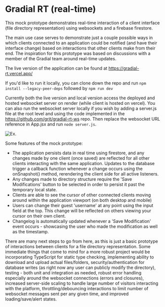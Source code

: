 # Gradial RT (real-time)

This mock prototype demonstrates real-time interaction of a client interface (file directory representation) using websockets and a firebase firestore.

The main use case serves to demonstrate just a couple possible ways in which clients connected to an application could be notified (and have their interface change) based on interactions that other clients make from their end. The inspiration for this prototype was based on discussions with a member of the Gradial team around real-time updates.

The live version of the application can be found at https://gradial-rt.vercel.app/

If you'd like to run it locally, you can clone down the repo and run
`npm install --legacy-peer-deps`
followed by
`npm run dev`

Currently both the live version and local version access the deployed and hosted websocket server on render (while client is hosted on vercel). You can also run the websocket server locally if you wish by adding a server.js file at the root level and using the code implemented in the https://github.com/grit/gradial-rt-ws repo. Then replace the websocket URL reference in App.jsx and run `node server.js`.

![Ex.](./demo.gif)

Some features of the mock prototype:

- The application persists data in real time using firestore, and any changes made by one client (once saved) are reflected for all other clients interacting with the same application. Updates to the database trigger a callback function whenever a change occurs using the onSnapshot() method, rerendering the client side for all active listeners.
- Any changes made to directory structure require the 'Save Modifications' button to be selected in order to persist it past the temporary local state. 
- Clients are able to see the cursor of other connected clients moving around within the application viewport (on both desktop and mobile)
- Users can change their guest 'username' at any point using the input field at the top. This change will be reflected on others viewing your cursor on their own client.
- Changelog is automatically updated whenever a 'Save Modification' event occurs - showcasing the user who made the modification as well as the timestamp.

There are many next steps to go from here, as this is just a basic prototype of interactions between clients for a file directory representation. Some immediate things that come to mind for a more robust project would be incorporating TypeScript for static type checking, implementing ability to download and upload actual files/folders, security/authentication for database writes (as right now any user can publicly modify the directory), testing - both unit and integration as needed, robust error handling especially around the websocket connections (errors and closures), increased server-side scaling to handle large number of visitors interacting with the platform, throttling/debouncing interactions to limit number of websocket messages sent per any given time, and improved loading/save/alert states.

